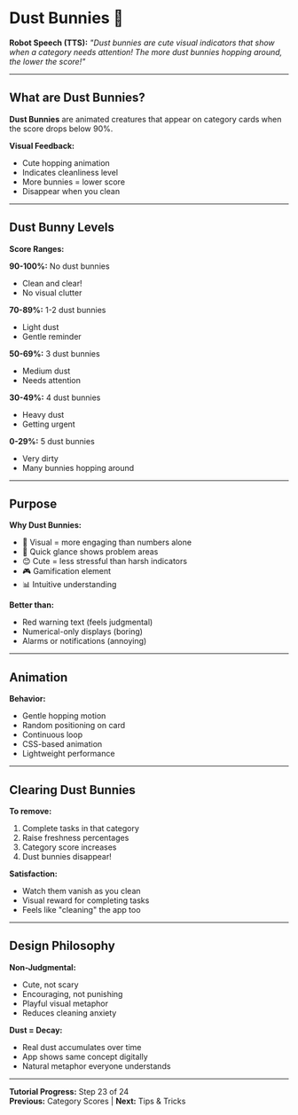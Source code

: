 # Dust Bunnies 🐰

**Robot Speech (TTS):** *"Dust bunnies are cute visual indicators that show when a category needs attention! The more dust bunnies hopping around, the lower the score!"*

---

## What are Dust Bunnies?

**Dust Bunnies** are animated creatures that appear on category cards when the score drops below 90%.

**Visual Feedback:**
- Cute hopping animation
- Indicates cleanliness level
- More bunnies = lower score
- Disappear when you clean

---

## Dust Bunny Levels

**Score Ranges:**

**90-100%:** No dust bunnies  
- Clean and clear!
- No visual clutter

**70-89%:** 1-2 dust bunnies  
- Light dust
- Gentle reminder

**50-69%:** 3 dust bunnies  
- Medium dust
- Needs attention

**30-49%:** 4 dust bunnies  
- Heavy dust
- Getting urgent

**0-29%:** 5 dust bunnies  
- Very dirty
- Many bunnies hopping around

---

## Purpose

**Why Dust Bunnies:**
- 🎨 Visual = more engaging than numbers alone
- 🎯 Quick glance shows problem areas
- 😊 Cute = less stressful than harsh indicators
- 🎮 Gamification element
- 📊 Intuitive understanding

**Better than:**
- Red warning text (feels judgmental)
- Numerical-only displays (boring)
- Alarms or notifications (annoying)

---

## Animation

**Behavior:**
- Gentle hopping motion
- Random positioning on card
- Continuous loop
- CSS-based animation
- Lightweight performance

---

## Clearing Dust Bunnies

**To remove:**
1. Complete tasks in that category
2. Raise freshness percentages
3. Category score increases
4. Dust bunnies disappear!

**Satisfaction:**
- Watch them vanish as you clean
- Visual reward for completing tasks
- Feels like "cleaning" the app too

---

## Design Philosophy

**Non-Judgmental:**
- Cute, not scary
- Encouraging, not punishing
- Playful visual metaphor
- Reduces cleaning anxiety

**Dust = Decay:**
- Real dust accumulates over time
- App shows same concept digitally
- Natural metaphor everyone understands

---

**Tutorial Progress:** Step 23 of 24  
**Previous:** Category Scores | **Next:** Tips & Tricks
